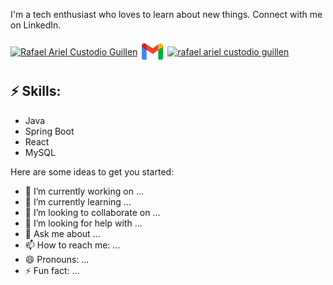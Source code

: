 
<!--![logo](https://raw.githubusercontent.com/0-0Rafael/0-0Rafael/master/Assets/_6757f14f-f113-4786-8783-71584068c627.jpg)-->
<!-- You can create your own header images using Canva, it has a lot of templates. If you do, use the following link https://www.canva.com/join/celeriac-tread-jellyfish -->
I'm a tech enthusiast who loves to learn about new things. Connect with me on LinkedIn.


<a href="https://www.linkedin.com/in/rafael-ariel-custodio-guillén-726430276/" target="blank"><img align="center" src="https://raw.githubusercontent.com/rahuldkjain/github-profile-readme-generator/master/src/images/icons/Social/linked-in-alt.svg" alt="Rafael Ariel Custodio Guillen" height="30" width="40" /></a>
<a href="mailto:mail@rafaelarielcgy@gmail.com" target="blank"><img align="center" src="https://raw.githubusercontent.com/0-0Rafael/0-0Rafael/master/Assets/nuevo.png" alt="Rafael Ariel Custodio Guillen" height="40" width="40" /></a>
<a href="https://www.instagram.com/arielc_g/" target="blank"><img align="center" src="https://raw.githubusercontent.com/rahuldkjain/github-profile-readme-generator/master/src/images/icons/Social/instagram.svg" alt="rafael ariel custodio guillen" height="30" width="40" /></a>

## ⚡ Skills:
- Java
- Spring Boot
- React
- MySQL



Here are some ideas to get you started:

- 🔭 I’m currently working on ...
- 🌱 I’m currently learning ...
- 👯 I’m looking to collaborate on ...
- 🤔 I’m looking for help with ...
- 💬 Ask me about ...
- 📫 How to reach me: ...
- 😄 Pronouns: ...
- ⚡ Fun fact: ...

